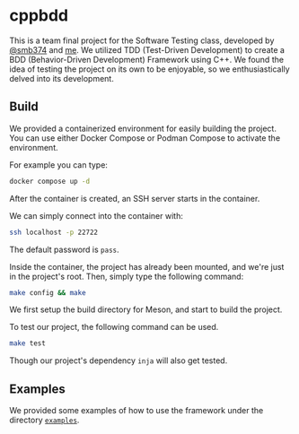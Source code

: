 # cppbdd
This is a team final project for the Software Testing class, developed by [@smb374](https://github.com/smb374) and [me](https://github.com/Alan-Kuan).
We utilized TDD (Test-Driven Development) to create a BDD (Behavior-Driven Development) Framework using C++.
We found the idea of testing the project on its own to be enjoyable, so we enthusiastically delved into its development.

## Build
We provided a containerized environment for easily building the project.
You can use either Docker Compose or Podman Compose to activate the environment.

For example you can type:
```sh
docker compose up -d
```

After the container is created, an SSH server starts in the container.

We can simply connect into the container with:
```sh
ssh localhost -p 22722
```

The default password is `pass`.

Inside the container, the project has already been mounted, and we're just in the project's root. Then, simply type the following command:
```sh
make config && make
```

We first setup the build directory for Meson, and start to build the project.

To test our project, the following command can be used.
```sh
make test
```

Though our project's dependency `inja` will also get tested.

## Examples
We provided some examples of how to use the framework under the directory [`examples`](examples).
